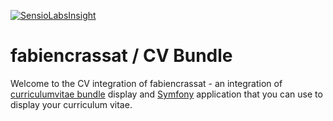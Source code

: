 [![SensioLabsInsight](https://insight.sensiolabs.com/projects/7c871a0f-c0b5-470a-b826-d834de55c46a/big.png)](https://insight.sensiolabs.com/projects/7c871a0f-c0b5-470a-b826-d834de55c46a)

fabiencrassat / CV Bundle
==========================

Welcome to the CV integration of fabiencrassat - an integration of [curriculumvitae bundle][1] display and [Symfony][2] application that you can use to display your curriculum vitae.


[1]: https://github.com/fabiencrassat/CurriculumVitaeBundle
[2]: http://symfony.com
